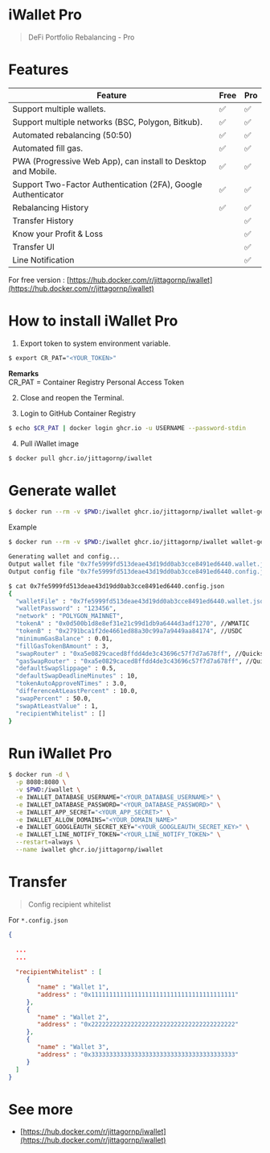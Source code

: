 # iWallet Pro

> DeFi Portfolio Rebalancing - Pro

# Features

| Feature | Free | Pro | 
|---------|-----|-----|
| Support multiple wallets. | :white_check_mark: | :white_check_mark: |
| Support multiple networks (BSC, Polygon, Bitkub). | :white_check_mark: | :white_check_mark: |
| Automated rebalancing (50:50) | :white_check_mark: | :white_check_mark: |
| Automated fill gas. | :white_check_mark: | :white_check_mark: |
| PWA (Progressive Web App), can install to Desktop and Mobile. | :white_check_mark: | :white_check_mark: |
| Support Two-Factor Authentication (2FA), Google Authenticator | :white_check_mark: | :white_check_mark: |
| Rebalancing History | :white_check_mark: | :white_check_mark: |
| Transfer History |  | :white_check_mark: |
| Know your Profit & Loss |  | :white_check_mark: |
| Transfer UI |  | :white_check_mark: |
| Line Notification |  | :white_check_mark: |

For free version : [https://hub.docker.com/r/jittagornp/iwallet](https://hub.docker.com/r/jittagornp/iwallet)

# How to install iWallet Pro

1. Export token to system environment variable.

```sh
$ export CR_PAT="<YOUR_TOKEN>"
```
**Remarks**  
CR_PAT = Container Registry Personal Access Token

2. Close and reopen the Terminal.

3. Login to GitHub Container Registry

```sh
$ echo $CR_PAT | docker login ghcr.io -u USERNAME --password-stdin
```

4. Pull iWallet image

```sh
$ docker pull ghcr.io/jittagornp/iwallet
```

# Generate wallet

```sh
$ docker run --rm -v $PWD:/iwallet ghcr.io/jittagornp/iwallet wallet-gen -p <YOUR_WALLET_PASSWORD> -n <NETWORK>
```
Example

```sh
$ docker run --rm -v $PWD:/iwallet ghcr.io/jittagornp/iwallet wallet-gen -p 123456 -n POLYGON_MAINNET

Generating wallet and config...
Output wallet file "0x7fe5999fd513deae43d19dd0ab3cce8491ed6440.wallet.json"
Output config file "0x7fe5999fd513deae43d19dd0ab3cce8491ed6440.config.json"

$ cat 0x7fe5999fd513deae43d19dd0ab3cce8491ed6440.config.json
{
  "walletFile" : "0x7fe5999fd513deae43d19dd0ab3cce8491ed6440.wallet.json",
  "walletPassword" : "123456",
  "network" : "POLYGON_MAINNET",
  "tokenA" : "0x0d500b1d8e8ef31e21c99d1db9a6444d3adf1270", //WMATIC
  "tokenB" : "0x2791bca1f2de4661ed88a30c99a7a9449aa84174", //USDC
  "minimumGasBalance" : 0.01,
  "fillGasTokenBAmount" : 3,
  "swapRouter" : "0xa5e0829caced8ffdd4de3c43696c57f7d7a678ff", //Quickswap Router
  "gasSwapRouter" : "0xa5e0829caced8ffdd4de3c43696c57f7d7a678ff", //Quickswap Router
  "defaultSwapSlippage" : 0.5,
  "defaultSwapDeadlineMinutes" : 10,
  "tokenAutoApproveNTimes" : 3.0,
  "differenceAtLeastPercent" : 10.0,
  "swapPercent" : 50.0,
  "swapAtLeastValue" : 1,
  "recipientWhitelist" : []
}
```

# Run iWallet Pro

```sh
$ docker run -d \
  -p 8080:8080 \
  -v $PWD:/iwallet \
  -e IWALLET_DATABASE_USERNAME="<YOUR_DATABASE_USERNAME>" \
  -e IWALLET_DATABASE_PASSWORD="<YOUR_DATABASE_PASSWORD>" \
  -e IWALLET_APP_SECRET="<YOUR_APP_SECRET>" \
  -e IWALLET_ALLOW_DOMAINS="<YOUR_DOMAIN_NAME>"
  -e IWALLET_GOOGLEAUTH_SECRET_KEY="<YOUR_GOOGLEAUTH_SECRET_KEY>" \
  -e IWALLET_LINE_NOTIFY_TOKEN="<YOUR_LINE_NOTIFY_TOKEN>" \
  --restart=always \
  --name iwallet ghcr.io/jittagornp/iwallet
```

# Transfer 

> Config recipient whitelist
 
For `*.config.json` 

```json
{
  
  ...
  ...
  
  "recipientWhitelist" : [
     {
        "name" : "Wallet 1",
        "address" : "0x1111111111111111111111111111111111111111"
     },
     {
        "name" : "Wallet 2",
        "address" : "0x2222222222222222222222222222222222222222"
     },
     {
        "name" : "Wallet 3",
        "address" : "0x3333333333333333333333333333333333333333"
     }
  ]
}
```

# See more

- [https://hub.docker.com/r/jittagornp/iwallet](https://hub.docker.com/r/jittagornp/iwallet)
